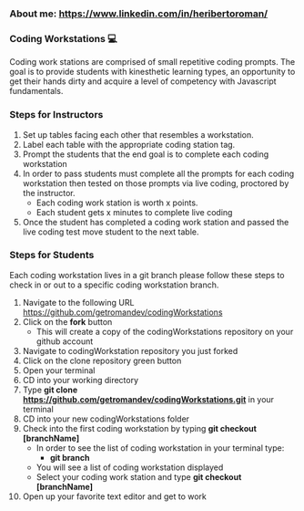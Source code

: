 ### About me: https://www.linkedin.com/in/heribertoroman/

### Coding Workstations 💻

Coding work stations are comprised of small repetitive coding prompts. The goal is to provide students with kinesthetic learning types, an opportunity to get their hands dirty and acquire a level of competency with Javascript fundamentals.

### Steps for Instructors

1. Set up tables facing each other that resembles a workstation.
2. Label each table with the appropriate coding station tag.
3. Prompt the students that the end goal is to complete each coding workstation
4. In order to pass students must complete all the prompts for each coding workstation then tested on those prompts via live coding, proctored by the instructor.
    - Each coding work station is worth x points.
    - Each student gets x minutes to complete live coding
5. Once the student has completed a coding work station and passed the live coding test move student to the next table.

### Steps for Students

Each coding workstation lives in a git branch please follow these steps to check in or out to a specific coding workstation branch.

1. Navigate to the following URL https://github.com/getromandev/codingWorkstations
2. Click on the **fork** button
    - This will create a copy of the codingWorkstations repository on your github account
3. Navigate to codingWorkstation repository you just forked
4. Click on the clone repository green button
5. Open your terminal
6. CD into your working directory
7. Type **git clone https://github.com/getromandev/codingWorkstations.git** in your terminal
8. CD into your new codingWorkstations folder
9. Check into the first coding workstation by typing **git checkout [branchName]**
    - In order to see the list of coding workstation in your terminal type:
        - **git branch**
    - You will see a list of coding workstation displayed
    - Select your coding work station and type **git checkout [branchName]**
10. Open up your favorite text editor and get to work
